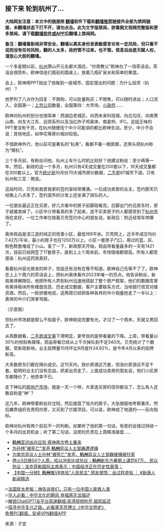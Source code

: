  <!-- 面包屑导航 --> <h2>接下来 轮到杭州了…</h2> <p class="notice"><b>大陆网友注意：本文中的链接除 <a href="https://github.com/bannedbook/fanqiang" >翻墙</a>软件下载和<a href="https://github.com/killgcd/justmysocks/blob/master/README.md">翻墙推荐</a>链接外全部为禁网链接，未翻墙状态下打不开，请勿点击。此为文字版禁闻，欲看图文视频完整版和更多禁闻，请下载<a href="https://github.com/bannedbook/fanqiang">翻墙软件或APP</a>后翻墙上禁闻网。</p><p>备注：翻墙看新闻非常安全，翻墙以真实身份发表敏感言论有一定风险，但只看不说则没有任何风险，翻的人太多，政府管不过来，也不管。信息自由是天赋人权，请放心大胆的翻墙。</b></p>  <div class="entry"> <p>一个多星期以前，<a href="https://www.bannedbook.org/bnews/tag/%e6%9d%ad%e5%b7%9e/" class="st_tag internal_tag" rel="tag" title="标签 杭州 下的日志">杭州</a>萧山开元名都大酒店，“炒房教父”欧神办了一场茶话会。茶话会很质朴。欧神信徒们面前的圆桌上，放着几瓶矿泉水和简单的果盘。</p> <p>会上，欧神用PPT抛出了他每到一座城市，固定提出的问题：为什么投资（杭州）？</p> <p>他罗列了八点作为回复：不限购，可以批量购买；不限售，可以随时进出；人口流入，全国第一；<a href="https://www.bannedbook.org/bnews/tag/%e4%b8%8a%e5%b8%82%e5%85%ac%e5%8f%b8/" class="st_tag internal_tag" rel="tag" title="标签 上市公司 下的日志">上市公司</a>数量，全国第四：大市场，<a href="https://www.bannedbook.org/bnews/tag/%e5%b0%8f%e6%94%bf%e5%ba%9c/" class="st_tag internal_tag" rel="tag" title="标签 小政府 下的日志">小政府</a>……</p> <p>欧神对杭州的划分也很简单：西湖边老城区、向西未来科技城、向北勾庄、向南萧山南、向东大江东、远郊系列以及当红炸子鸡奥体、南星桥、IFC。这组乏味的PPT里没有干货，在杭州随便找个中介可能讲的都比欧神生动。至少，中介不会说：其他地区，如申花等房价相对较低。</p> <p>不怪欧神外行，他以前可是著名的“杭黑”，看都不看一眼房都，还带头把杭州称为“矮杭”。</p> <p>三个多月前，有粉丝问他，杭州上车什么时机比较好？他建议粉丝：至少再等一年。然后，新政的这一个多月，杭州只有4天成交量在200套以下，16天成交量都在300套以上。官方<a href="https://www.bannedbook.org/bnews/tag/%e7%bb%9f%e8%ae%a1%e5%b1%80/" class="st_tag internal_tag" rel="tag" title="标签 统计局 下的日志">统计局</a>10月份70大城市房价数据，<a href="https://www.bannedbook.org/bnews/tag/%E4%BA%8C%E6%89%8B%E6%88%BF/" class="st_tag internal_tag" rel="tag" title="标签 二手房 下的日志">二手房</a>67城市下调，只有杭州和三亚：微涨。</p> <p>这段时间，贝壳和我爱我家的签约室经常爆满。一位成功卖房的业主，签约那天已经晚上八点多了，签约室外的沙发上还坐满了排队的人。</p> <p>一位朋友最近正在买房，好几次看中的房子前脚刚看完，后脚出门约见房东时，房子就被卖掉了。小区中介带看真的多了起来，连不买卖房子的人都感受到了<a href="https://www.bannedbook.org/bnews/tag/%E6%9D%AD%E5%B7%9E%E5%B8%82/" class="st_tag internal_tag" rel="tag" title="标签 杭州市 下的日志">杭州市</a>场在变好。一位工作单位挨着贝壳签约中心的朋友说，新政后：附近经常车停爆了。</p>  <p>奥体观品是滨江造的纯正的改善小区，最低169平米。贝壳网上，近半年成交均价7.42万/平米，最小的房子也在1250万以上。小区一套房子门口，用过的蓝、灰、粉色鞋套堆成了小山。查了一下，新政那天开始，观品带看量最多的一天有1421次，目前已经网签了17套房子。直到上上个周末前，市场情绪都很高。所有人都受感染：杭州这药效真好。</p> <p>看着杭州容光焕发的样子，信徒还有没有在等不知道，欧神自己先等不了了。欧神在上上个周六的茶话会上，把杭州奥体看作2023年唯一的亮点。他告诉粉丝，新政奥体解限后，他把所有人弄到杭州迅速地搭起了整个房产框架，他们的数据库里有奥体板块所有楼盘信息、历史成交数据、客户主要联系方式、当地银行信贷对接资源。然后，一脸骄傲地说，这两周已经把各种各样的中介销量抢走了一半以上：奥体的中介们哭爹骂娘。</p> <p>（示意图）</p> <p>但杭州市场就是那么不给面子，欧神刚说完要有光，才过了一个周末，天就又黑回去了。</p>  <p>从周数据看，<a href="https://www.bannedbook.org/bnews/tag/%E4%BA%8C%E6%89%8B%E6%88%BF%E6%88%90%E4%BA%A4%E9%87%8F/" class="st_tag internal_tag" rel="tag" title="标签 二手房成交量 下的日志">二手房成交量</a>下滑明显，更夸张的是带看量的下降。上周，带看量以30%的倾斜角骤降，观品带看已经从上千次掉队到不足340次。贝壳统计了个数据，受新政影响，业主挂牌量10月环比9月提升24.92%，是今年4月以来的挂牌新高。</p> <p>大多数房东们都在降价成交。近15天内，跌价房源近万套，但涨价房源远不足千套。聪明的业主们没有恋战，抓紧出货走了。上面成功卖房的朋友说，他们小区房东都降价了，他侥幸不已。</p> <p>走下神坛的<a href="https://www.bannedbook.org/bnews/tag/%E6%88%BF%E5%9C%B0%E4%BA%A7%E5%B8%82%E5%9C%BA/" class="st_tag internal_tag" rel="tag" title="标签 房地产市场 下的日志">房地产市场</a>，就是一天一个样。大家连买房的信仰都没了，怎么有人还敢自称是“神”？</p> <p>这几年，欧神带着粉丝炒沈阳，然后接盘了恒大的房子。大张旗鼓地考察重庆，然后嫌贵组织去贵阳炒房，又买到了烂尾项目。可以说，欧神成了地道的——反向指标。</p>  <p>欧神对杭州有两个前后不一的判断。如果听了他的第一句话，有房的会错过持续一个多月的出货机会；听了第二句话，没房的负责在上周精准接盘……</p> <!--<div id="taboola-mid-1"></div>--><ul class='op-related-articles' title='相关阅读'> <li><a href='https://www.bannedbook.org/bnews/ssgc/20231128/1966981.html' target='_blank'><b>杭州</b>亚运凶兆应验 瘟神再次卷土重来</a></li> <li><a href='https://www.bannedbook.org/bnews/comments/20231122/1964150.html' target='_blank'>为孙林"被死亡"发声 <b>杭州</b>异议人士邹巍遭逮捕</a></li> <li><a href='https://www.bannedbook.org/bnews/weiquan/20231121/1964022.html' target='_blank'>为南京异议人士孙林&#8220;被死亡&#8221;发声&#65292;<b>杭州</b>异议人士邹巍被捕被抄家</a></li> <li><a href='https://www.bannedbook.org/bnews/bannedvideo/20231121/1963853.html' target='_blank'>停火5日换50个人质，哈以冲突达成协议；<b>杭州</b>新东方暑期上课罚67万， 民众热议；洛克菲勒国际主席表示：中国经济正在历史性衰落；</a></li> <li><a href='https://www.bannedbook.org/bnews/bannedvideo/20231116/1961874.html' target='_blank'>【中国一分钟】<b>杭州</b>推VR体验“人民民主” 网友顿悟：全过程虚拟  ｜ #新唐人新闻精选</a></li> </ul> <p class="texttj"> 🔥<a href="https://www.bannedbook.org/bnews/ssgc/20230219/1850782.html" target="_blank">法国犹太老板：神告诉我们，只有一位中国人能救人类</a><br/> 🔥<a href="https://www.bannedbook.org/bnews/comments/20220220/1694796.html" target="_blank">华人必看：中华文化的飓风 幸福感无法描述</a><br/> 🔥<a href="https://github.com/bannedbook/fanqiang/wiki/V2ray%E6%9C%BA%E5%9C%BA" target="_blank">解锁ChatGPT|全平台高速翻墙:高清视频秒开,超低延迟</a><br/> 🔥<a href="https://www.bannedbook.org/bnews/comments/20220808/1768773.html" target="_blank">探寻中华复兴之路，必看章天亮博士《中华文明史》</a><br/> <a href="https://github.com/bannedbook/fanqiang/wiki/%E7%A6%81%E9%97%BB%E7%BD%91%E5%AE%89%E5%8D%93%E7%BF%BB%E5%A2%99%E6%96%B0%E9%97%BBAPP" target="_blank">免费PC翻墙、安卓VPN翻墙APP</a><br/> </p><p class="src-info">来源：子宜 </p><a name='sharetosocial'></a> <div style="margin-bottom:5px;padding-bottom:5px;clear:both"> <div id="archive-pix-1" class="banner-ads"> <!-- AuctionX Display platform tag START --> <div id="27602x728x90x621x_ADSLOT1" clicktrack="%%CLICK_URL_ESC%%"></div>  <!-- AuctionX Display platform tag END --> </div> <div id="archive-pix-2" class="banner-ads"> <!-- AuctionX Display platform tag START --> <div id="27556x300x250x621x_ADSLOT1" clicktrack="%%CLICK_URL_ESC%%" style="margin:0 auto;text-align:center"></div>  <!-- AuctionX Display platform tag END --> </div> </div>  <div id="archive-pix-1" class="banner-ads"> <!-- AuctionX Display platform tag START --> <div id="27603x728x90x621x_ADSLOT1" clicktrack="%%CLICK_URL_ESC%%"></div>  <!-- AuctionX Display platform tag END --> </div> </div><!--END ENTRY--> 